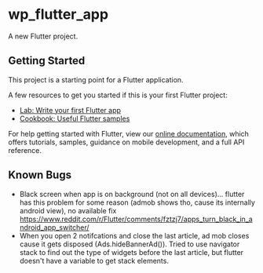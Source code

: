 # wp_flutter_app

A new Flutter project.

## Getting Started

This project is a starting point for a Flutter application.

A few resources to get you started if this is your first Flutter project:

- [Lab: Write your first Flutter app](https://flutter.dev/docs/get-started/codelab)
- [Cookbook: Useful Flutter samples](https://flutter.dev/docs/cookbook)

For help getting started with Flutter, view our
[online documentation](https://flutter.dev/docs), which offers tutorials,
samples, guidance on mobile development, and a full API reference.


## Known Bugs
- Black screen when app is on background (not on all devices)... flutter has this problem for some reason (admob shows tho, cause its internally android view), no available fix https://www.reddit.com/r/Flutter/comments/fztzj7/apps_turn_black_in_android_app_switcher/
- When you open 2 notifcations and close the last article, ad mob closes cause it gets disposed (Ads.hideBannerAd()). Tried to use navigator stack to find out the type of widgets before the last article, but flutter doesn't have a variable to get stack elements.
